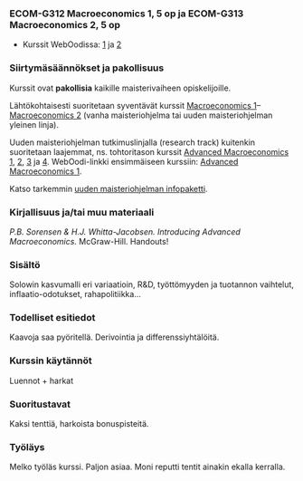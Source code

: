 ### ECOM-G312 Macroeconomics 1, 5 op ja ECOM-G313 Macroeconomics 2, 5 op 

* Kurssit WebOodissa: [1](https://weboodi.helsinki.fi/hy/opintjakstied.jsp?OpinKohd=118978056) ja [2](https://weboodi.helsinki.fi/hy/opintjakstied.jsp?OpinKohd=118978003)

### Siirtymäsäännökset ja pakollisuus

Kurssit ovat **pakollisia** kaikille maisterivaiheen opiskelijoille. 

Lähtökohtaisesti suoritetaan syventävät kurssit [Macroeconomics 1](https://wiki.helsinki.fi/display/MPE/Macroeconomics+1)–[Macroeconomics 2](https://wiki.helsinki.fi/display/MPE/Macroeconomics+2) (vanha maisteriohjelma tai uuden maisteriohjelman yleinen linja).

Uuden maisteriohjelman tutkimuslinjalla (research track) kuitenkin suoritetaan laajemmat, ns. tohtoritason kurssit [Advanced Macroeconomics 1](https://wiki.helsinki.fi/display/MPE/Advanced+Macroeconomics+1), [2](https://wiki.helsinki.fi/display/MPE/Advanced+Macroeconomics+2), [3](https://wiki.helsinki.fi/display/MPE/Advanced+Macroeconomics+3) ja [4](https://wiki.helsinki.fi/display/MPE/Advanced+Macroeconomics+4). WebOodi-linkki ensimmäiseen kurssiin: [Advanced Macroeconomics 1](https://weboodi.helsinki.fi/hy/opintjakstied.jsp?OpinKohd=118983573).

Katso tarkemmin [uuden maisteriohjelman infopaketti](http://wiki.helsinki.fi/display/MPE/Home+of+MPE?preview=%2F206897506%2F218844673%2FInfo%20Session%2013%20June.pdf).

### Kirjallisuus ja/tai muu materiaali

_P.B. Sorensen & H.J. Whitta-Jacobsen. Introducing Advanced Macroeconomics._ McGraw-Hill.
Handouts!

### Sisältö

Solowin kasvumalli eri variaatioin, R&D, työttömyyden ja tuotannon vaihtelut, inflaatio-odotukset, rahapolitiikka...

### Todelliset esitiedot

Kaavoja saa pyöritellä. Derivointia ja differenssiyhtälöitä.

### Kurssin käytännöt

Luennot + harkat

### Suoritustavat

Kaksi tenttiä, harkoista bonuspisteitä.

### Työläys

Melko työläs kurssi. Paljon asiaa. Moni reputti tentit ainakin ekalla kerralla.